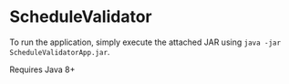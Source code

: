 # ScheduleValidator

To run the application, simply execute the attached JAR using `java -jar ScheduleValidatorApp.jar`.

Requires Java 8+
